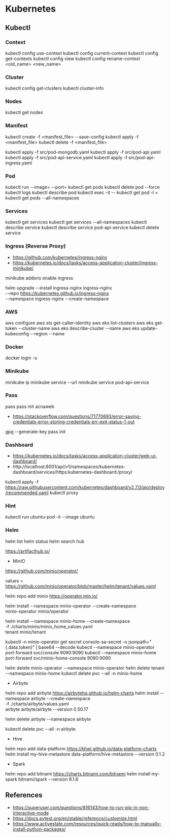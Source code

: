 # Kubernetes

## Kubectl

### Context 

kubectl config use-context <name>
kubectl config current-context
kubectl config get-contexts
kubectl config view
kubectl config rename-context <old_name> <new_name>

### Cluster

kubectl config get-clusters
kubectl cluster-info

### Nodes

kubectl get nodes

### Manifest

kubectl create -f <manifest_file> --save-config
kubectl apply -f <manifest_file>
kubectl delete -f <manifest_file>

kubectl apply -f src/pod-mongodb.yaml
kubectl apply -f src/pod-api.yaml
kubectl apply -f src/pod-api-service.yaml
kubectl apply -f src/pod-api-ingress.yaml

### Pod

kubectl run <pod> --image=<image> --port=<port>
kubectl get pods
kubectl delete pod <pod> --force
kubectl logs <pod>
kubectl describe pod <pod>
kubectl exec -it <pod> -- <command>
kubectl get pod -l <key>=<value>
kubectl get pods --all-namespaces

### Services

kubectl get services
kubectl get services --all-namespaces
kubectl describe service <service>
kubectl describe service pod-api-service
kubectl delete service 

### Ingress (Reverse Proxy)


- https://github.com/kubernetes/ingress-nginx
- https://kubernetes.io/docs/tasks/access-application-cluster/ingress-minikube/

minikube addons enable ingress

helm upgrade --install ingress-nginx ingress-nginx \
  --repo https://kubernetes.github.io/ingress-nginx \
  --namespace ingress-nginx --create-namespace

### AWS

aws configure
aws sts get-caller-identity
aws eks list-clusters
aws eks get-token --cluster-name <cluster>
aws eks describe-cluster --name <cluster>
aws eks update-kubeconfig --region <region> --name <cluster>

### Docker

docker login -u <user> 

### Minikube

minikube ip
minikube service <service> --url
minikube service pod-api-service

### Pass

pass
pass init acnaweb

- https://stackoverflow.com/questions/71770693/error-saving-credentials-error-storing-credentials-err-exit-status-1-out

gpg --generate-key
pass init <generated gpg-id public key>


### Dashboard

- https://kubernetes.io/docs/tasks/access-application-cluster/web-ui-dashboard/
- http://localhost:8001/api/v1/namespaces/kubernetes-dashboard/services/https:kubernetes-dashboard:/proxy/


kubectl apply -f https://raw.githubusercontent.com/kubernetes/dashboard/v2.7.0/aio/deploy/recommended.yaml
kubectl proxy

### Hint

kubectl run ubuntu-pod -it --image ubuntu

### Helm

helm list
helm status <release>
helm search hub <chart>

https://artifacthub.io/

* MinIO

https://github.com/minio/operator/


values = https://github.com/minio/operator/blob/master/helm/tenant/values.yaml

helm repo add minio https://operator.min.io/

helm install --namespace minio-operator --create-namespace \
  minio-operator minio/operator

helm install --namespace minio-home --create-namespace \
  -f ./charts/minio/minio_home_values.yaml \
  tenant minio/tenant  

kubectl -n minio-operator  get secret console-sa-secret -o jsonpath="{.data.token}" | base64 --decode
kubectl --namespace minio-operator port-forward svc/console 9090:9090
kubectl --namespace minio-home port-forward svc/minio-home-console 9090:9090

helm delete minio-operator --namespace minio-operator
helm delete tenant --namespace minio-home
kubectl delete pvc --all -n minio-home

* Airbyte

helm repo add airbyte https://airbytehq.github.io/helm-charts
helm install --namespace airbyte --create-namespace  \
  -f ./charts/airbyte/values.yaml \
  airbyte airbyte/airbyte --version 0.50.17

helm delete airbyte --namespace airbyte

kubectl delete pvc --all -n airbyte

* Hive

helm repo add data-platform https://khwj.github.io/data-platform-charts
helm install my-hive-metastore data-platform/hive-metastore --version 0.1.2

* Spark

helm repo add bitnami https://charts.bitnami.com/bitnami
helm install my-spark bitnami/spark --version 8.1.6

## References

- https://superuser.com/questions/816143/how-to-run-pip-in-non-interactive-mode
- https://docs.pytest.org/en/stable/reference/customize.html
- https://www.activestate.com/resources/quick-reads/how-to-manually-install-python-packages/


